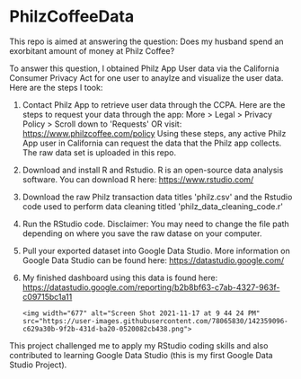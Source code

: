 # PhilzCoffeeData

This repo is aimed at answering the question: Does my husband spend an exorbitant amount of money at Philz Coffee? 

To answer this question, I obtained Philz App User data via the California Consumer Privacy Act for one user to anaylze and visualize the user data. Here are the steps I took: 

  1. Contact Philz App to retrieve user data through the CCPA. 
      Here are the steps to request your data through the app: 
          More > Legal > Privacy Policy > Scroll down to 'Requests' 
                      OR
          visit: https://www.philzcoffee.com/policy
      Using these steps, any active Philz App user in California can request the data that the Philz app collects. The raw data set is uploaded in this repo.  
      
  2.  Download and install R and Rstudio. R is an open-source data analysis software. You can download R here: https://www.rstudio.com/ 

  3.  Download the raw Philz transaction data titles 'philz.csv' and the Rstudio code used to perform data cleaning titled 'philz_data_cleaning_code.r'
    
  4.  Run the RStudio code. Disclaimer: You may need to change the file path depending on where you save the raw datase on your computer.
    
  5.  Pull your exported dataset into Google Data Studio. More information on Google Data Studio can be found here: https://datastudio.google.com/
   
  6.  My finished dashboard using this data is found here: https://datastudio.google.com/reporting/b2b8bf63-c7ab-4327-963f-c09715bc1a11
          
          <img width="677" alt="Screen Shot 2021-11-17 at 9 44 24 PM" src="https://user-images.githubusercontent.com/78065830/142359096-c629a30b-9f2b-431d-ba20-0520082cb438.png"> 

This project challenged me to apply my RStudio coding skills and also contributed to learning Google Data Studio (this is my first Google Data Studio Project). 
